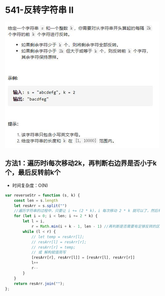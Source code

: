 # 541-反转字符串 II

<img src='img/541-反转字符串 II.jpg' />



## 方法1：遍历时i每次移动2k，再判断右边界是否小于k个，最后反转前k个

- 时间复杂度：O(N)

```js
var reverseStr = function (s, k) {
    const len = s.length
    let resArr = s.split("")
    //遍历字符串的过程中，只要让 i += (2 * k)，i 每次移动 2 * k 就可以了，然后判断是否需要有反转的区间。因为要找的也就是每2 * k 区间的起点
    for (let i = 0; i < len; i += 2 * k) {
        let l = i,
            r = Math.min(i + k - 1, len - 1) //再判断是否需要有足够反转的区间，即小于k的区间
        while (l < r) {
            // let temp = resArr[l];
            // resArr[l] = resArr[r];
            // resArr[r] = temp;
            // 或 解构赋值简写
            [resArr[r], resArr[l]] = [resArr[l], resArr[r]]
            l++
            r--
        }
    }
    return resArr.join("");
};
```

